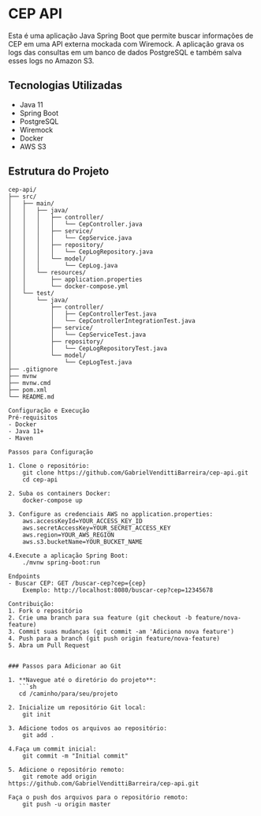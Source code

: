 # CEP API

Esta é uma aplicação Java Spring Boot que permite buscar informações de CEP em uma API externa mockada com Wiremock. A aplicação grava os logs das consultas em um banco de dados PostgreSQL e também salva esses logs no Amazon S3.

## Tecnologias Utilizadas

- Java 11
- Spring Boot
- PostgreSQL
- Wiremock
- Docker
- AWS S3

## Estrutura do Projeto

```plaintext
cep-api/
├── src/
│   ├── main/
│   │   ├── java/
│   │   │   ├── controller/
│   │   │   │   └── CepController.java
│   │   │   ├── service/
│   │   │   │   └── CepService.java
│   │   │   ├── repository/
│   │   │   │   └── CepLogRepository.java
│   │   │   └── model/
│   │   │       └── CepLog.java
│   │   └── resources/
│   │       ├── application.properties
│   │       └── docker-compose.yml
│   └── test/
│       └── java/            
│           ├── controller/
│           │   ├── CepControllerTest.java
│           │   └── CepControllerIntegrationTest.java
│           ├── service/
│           │   └── CepServiceTest.java
│           ├── repository/
│           │   └── CepLogRepositoryTest.java
│           └── model/
│               └── CepLogTest.java
├── .gitignore
├── mvnw
├── mvnw.cmd
├── pom.xml
└── README.md

Configuração e Execução
Pré-requisitos
- Docker
- Java 11+
- Maven

Passos para Configuração

1. Clone o repositório:
    git clone https://github.com/GabrielVendittiBarreira/cep-api.git
    cd cep-api

2. Suba os containers Docker:
    docker-compose up

3. Configure as credenciais AWS no application.properties:
    aws.accessKeyId=YOUR_ACCESS_KEY_ID
    aws.secretAccessKey=YOUR_SECRET_ACCESS_KEY
    aws.region=YOUR_AWS_REGION
    aws.s3.bucketName=YOUR_BUCKET_NAME

4.Execute a aplicação Spring Boot:
    ./mvnw spring-boot:run

Endpoints
- Buscar CEP: GET /buscar-cep?cep={cep}
    Exemplo: http://localhost:8080/buscar-cep?cep=12345678

Contribuição:
1. Fork o repositório
2. Crie uma branch para sua feature (git checkout -b feature/nova-feature)
3. Commit suas mudanças (git commit -am 'Adiciona nova feature')
4. Push para a branch (git push origin feature/nova-feature)
5. Abra um Pull Request


### Passos para Adicionar ao Git

1. **Navegue até o diretório do projeto**:
   ```sh
   cd /caminho/para/seu/projeto

2. Inicialize um repositório Git local:
    git init

3. Adicione todos os arquivos ao repositório:
    git add .

4.Faça um commit inicial:
    git commit -m "Initial commit"

5. Adicione o repositório remoto:
    git remote add origin https://github.com/GabrielVendittiBarreira/cep-api.git

Faça o push dos arquivos para o repositório remoto:
    git push -u origin master